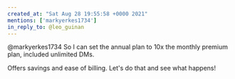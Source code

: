 ```yaml
---
created_at: "Sat Aug 28 19:55:58 +0000 2021"
mentions: ['markyerkes1734']
in_reply_to: @leo_guinan
---
```


@markyerkes1734 So I can set the annual plan to 10x the monthly premium plan, included unlimited DMs.

Offers savings and ease of billing. Let's do that and see what happens!